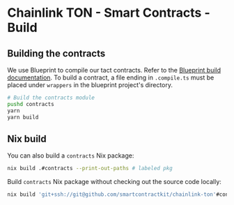 # Chainlink TON - Smart Contracts - Build

## Building the contracts

We use Blueprint to compile our tact contracts. Refer to the [Blueprint build documentation](https://github.com/ton-org/blueprint#building-contracts). To build a contract, a file ending in `.compile.ts` must be placed under `wrappers` in the blueprint project's directory.

```bash
# Build the contracts module
pushd contracts
yarn
yarn build
```

## Nix build

You can also build a `contracts` Nix package:

```bash
nix build .#contracts --print-out-paths # labeled pkg
```

Build `contracts` Nix package without checking out the source code locally:

```bash
nix build 'git+ssh://git@github.com/smartcontractkit/chainlink-ton'#contracts --print-out-paths # labeled pkg
```
